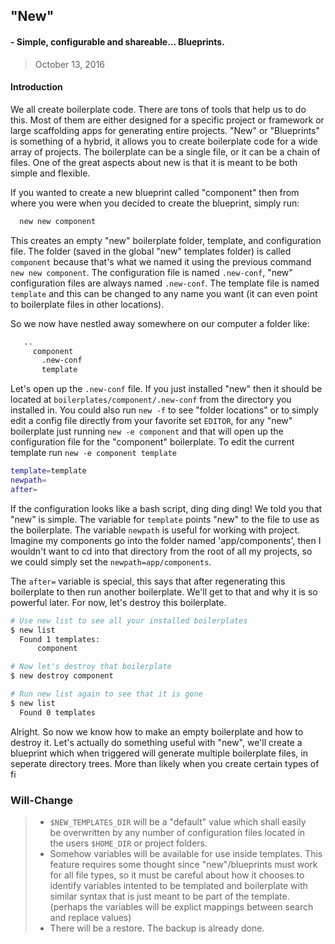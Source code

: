 ## "New"
####   - Simple, configurable and shareable... Blueprints. 

> October 13, 2016

#### Introduction
We all create boilerplate code. There are tons of tools that help us to do this. Most of them are either designed for a
specific project or framework or large scaffolding apps for generating entire projects. "New" or "Blueprints" is something
of a hybrid, it allows you to create boilerplate code for a wide array of projects. The boilerplate can be a single file,
or it can be a chain of files. One of the great aspects about new is that it is meant to be both simple and flexible.

If you wanted to create a new blueprint called "component" then from where you were when you decided to create the
blueprint, simply run:
```bash
  new new component  
```

This creates an empty "new" boilerplate folder, template, and configuration file. The folder (saved in the global "new" templates
folder) is called `component` because that's what we named it using the previous command `new new component`. The configuration file
is named `.new-conf`, "new" configuration files are always named `.new-conf`. The template file is named `template` and this can be
changed to any name you want (it can even point to boilerplate files in other locations).


So we now have nestled away somewhere on our computer a folder like:
```txt
   ..
     component
       .new-conf
       template
```
 
Let's open up the `.new-conf` file. If you just installed "new" then it should be located at `boilerplates/component/.new-conf` from
the directory you installed in. You could also run `new -f` to see "folder locations" or to simply edit a config file directly
from your favorite set `EDITOR`, for any "new" boilerplate just running `new -e component` and that will open up the configuration
file for the "component" boilerplate. To edit the current template run `new -e component template`

```bash
template=template
newpath=
after=
```

If the configuration looks like a bash script, ding ding ding! We told you that "new" is simple. The variable for `template`
points "new" to the file to use as the boilerplate. The variable `newpath` is useful for working with project. Imagine my
components go into the folder named 'app/components', then I wouldn't want to cd into that directory from the root of all
my projects, so we could simply set the `newpath=app/components`.

The `after=` variable is special, this says that after regenerating this boilerplate to then run another boilerplate. We'll
get to that and why it is so powerful later. For now, let's destroy this boilerplate.

```bash
# Use new list to see all your installed boilerplates
$ new list
  Found 1 templates:
      component

# Now let's destroy that boilerplate
$ new destroy component

# Run new list again to see that it is gone
$ new list
  Found 0 templates
```

Alright. So now we know how to make an empty boilerplate and how to destroy it. Let's actually do something useful with "new", we'll create a blueprint 
which when triggered will generate multiple boilerplate files, in seperate 
directory trees. More than likely when you create certain types of fi  




### Will-Change
>-  `$NEW_TEMPLATES_DIR` will be a "default" value which shall easily   
be overwritten by any number of configuration files located in  
the users `$HOME_DIR` or project folders.
>-  Somehow variables will be available for use inside templates. This
feature requires some thought since "new"/blueprints must work for
all file types, so it must be careful about how it chooses to identify
variables intented to be templated and boilerplate with similar syntax 
that is just meant to be part of the template. (perhaps the variables
will be explict mappings between search and replace values)
>-  There will be a restore. The backup is already done.        
